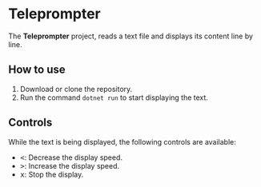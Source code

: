 # Teleprompter

The **Teleprompter** project, reads a text file and displays its content line by line.

## How to use

1. Download or clone the repository.
2. Run the command `dotnet run` to start displaying the text.

## Controls

While the text is being displayed, the following controls are available:

- <kbd>&lt;</kbd>: Decrease the display speed.
- <kbd>&gt;</kbd>: Increase the display speed.
- <kbd>x</kbd>: Stop the display.

